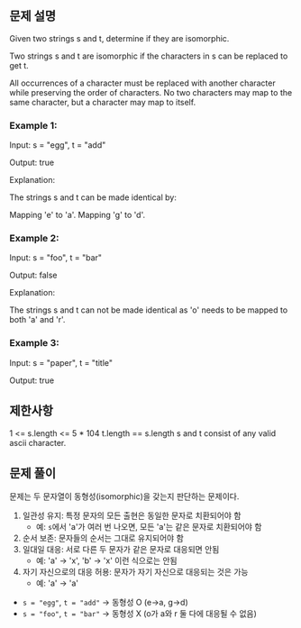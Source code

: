 ## 문제 설명

Given two strings s and t, determine if they are isomorphic.

Two strings s and t are isomorphic if the characters in s can be replaced to get t.

All occurrences of a character must be replaced with another character while preserving the order of characters. No two characters may map to the same character, but a character may map to itself.

### Example 1:

Input: s = "egg", t = "add"

Output: true

Explanation:

The strings s and t can be made identical by:

Mapping 'e' to 'a'.
Mapping 'g' to 'd'.

### Example 2:

Input: s = "foo", t = "bar"

Output: false

Explanation:

The strings s and t can not be made identical as 'o' needs to be mapped to both 'a' and 'r'.

### Example 3:

Input: s = "paper", t = "title"

Output: true

## 제한사항

1 <= s.length <= 5 \* 104
t.length == s.length
s and t consist of any valid ascii character.

## 문제 풀이

문제는 두 문자열이 동형성(isomorphic)을 갖는지 판단하는 문제이다.

1. 일관성 유지: 특정 문자의 모든 출현은 동일한 문자로 치환되어야 함
   - 예: `s`에서 'a'가 여러 번 나오면, 모든 'a'는 같은 문자로 치환되어야 함
2. 순서 보존: 문자들의 순서는 그대로 유지되어야 함
3. 일대일 대응: 서로 다른 두 문자가 같은 문자로 대응되면 안됨
   - 예: 'a' → 'x', 'b' → 'x' 이런 식으로는 안됨
4. 자기 자신으로의 대응 허용: 문자가 자기 자신으로 대응되는 것은 가능
   - 예: 'a' → 'a'

- `s = "egg"`, `t = "add"` → 동형성 O (e→a, g→d)
- `s = "foo"`, `t = "bar"` → 동형성 X (o가 a와 r 둘 다에 대응될 수 없음)
